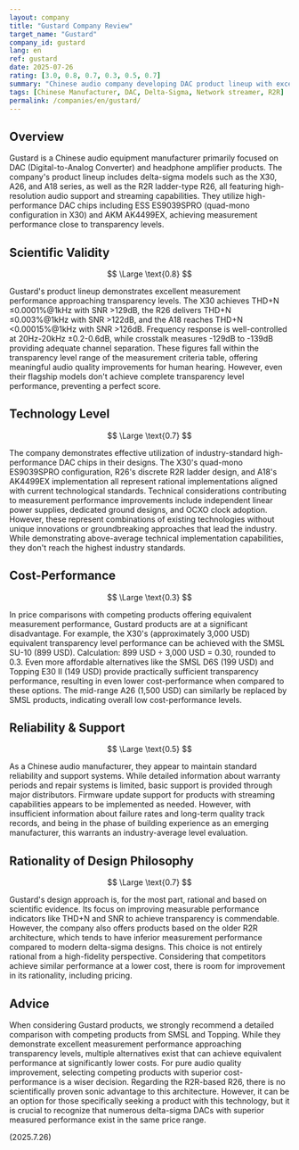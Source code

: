 ```yaml
---
layout: company
title: "Gustard Company Review"
target_name: "Gustard"
company_id: gustard
lang: en
ref: gustard
date: 2025-07-26
rating: [3.0, 0.8, 0.7, 0.3, 0.5, 0.7]
summary: "Chinese audio company developing DAC product lineup with excellent measurement performance, but facing cost-performance challenges compared to equivalent SMSL and Topping models"
tags: [Chinese Manufacturer, DAC, Delta-Sigma, Network streamer, R2R]
permalink: /companies/en/gustard/
---
```

## Overview

Gustard is a Chinese audio equipment manufacturer primarily focused on DAC (Digital-to-Analog Converter) and headphone amplifier products. The company's product lineup includes delta-sigma models such as the X30, A26, and A18 series, as well as the R2R ladder-type R26, all featuring high-resolution audio support and streaming capabilities. They utilize high-performance DAC chips including ESS ES9039SPRO (quad-mono configuration in X30) and AKM AK4499EX, achieving measurement performance close to transparency levels.

## Scientific Validity

$$ \Large \text{0.8} $$

Gustard's product lineup demonstrates excellent measurement performance approaching transparency levels. The X30 achieves THD+N ≤0.0001%@1kHz with SNR >129dB, the R26 delivers THD+N ≤0.003%@1kHz with SNR >122dB, and the A18 reaches THD+N <0.00015%@1kHz with SNR >126dB. Frequency response is well-controlled at 20Hz-20kHz ±0.2-0.6dB, while crosstalk measures -129dB to -139dB providing adequate channel separation. These figures fall within the transparency level range of the measurement criteria table, offering meaningful audio quality improvements for human hearing. However, even their flagship models don't achieve complete transparency level performance, preventing a perfect score.

## Technology Level

$$ \Large \text{0.7} $$

The company demonstrates effective utilization of industry-standard high-performance DAC chips in their designs. The X30's quad-mono ES9039SPRO configuration, R26's discrete R2R ladder design, and A18's AK4499EX implementation all represent rational implementations aligned with current technological standards. Technical considerations contributing to measurement performance improvements include independent linear power supplies, dedicated ground designs, and OCXO clock adoption. However, these represent combinations of existing technologies without unique innovations or groundbreaking approaches that lead the industry. While demonstrating above-average technical implementation capabilities, they don't reach the highest industry standards.

## Cost-Performance

$$ \Large \text{0.3} $$

In price comparisons with competing products offering equivalent measurement performance, Gustard products are at a significant disadvantage. For example, the X30's (approximately 3,000 USD) equivalent transparency level performance can be achieved with the SMSL SU-10 (899 USD). Calculation: 899 USD ÷ 3,000 USD = 0.30, rounded to 0.3. Even more affordable alternatives like the SMSL D6S (199 USD) and Topping E30 II (149 USD) provide practically sufficient transparency performance, resulting in even lower cost-performance when compared to these options. The mid-range A26 (1,500 USD) can similarly be replaced by SMSL products, indicating overall low cost-performance levels.

## Reliability & Support

$$ \Large \text{0.5} $$

As a Chinese audio manufacturer, they appear to maintain standard reliability and support systems. While detailed information about warranty periods and repair systems is limited, basic support is provided through major distributors. Firmware update support for products with streaming capabilities appears to be implemented as needed. However, with insufficient information about failure rates and long-term quality track records, and being in the phase of building experience as an emerging manufacturer, this warrants an industry-average level evaluation.

## Rationality of Design Philosophy

$$ \Large \text{0.7} $$

Gustard's design approach is, for the most part, rational and based on scientific evidence. Its focus on improving measurable performance indicators like THD+N and SNR to achieve transparency is commendable. However, the company also offers products based on the older R2R architecture, which tends to have inferior measurement performance compared to modern delta-sigma designs. This choice is not entirely rational from a high-fidelity perspective. Considering that competitors achieve similar performance at a lower cost, there is room for improvement in its rationality, including pricing.

## Advice

When considering Gustard products, we strongly recommend a detailed comparison with competing products from SMSL and Topping. While they demonstrate excellent measurement performance approaching transparency levels, multiple alternatives exist that can achieve equivalent performance at significantly lower costs. For pure audio quality improvement, selecting competing products with superior cost-performance is a wiser decision. Regarding the R2R-based R26, there is no scientifically proven sonic advantage to this architecture. However, it can be an option for those specifically seeking a product with this technology, but it is crucial to recognize that numerous delta-sigma DACs with superior measured performance exist in the same price range.

(2025.7.26)
